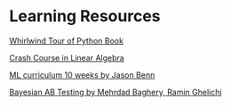 # Learning Resources 

[Whirlwind Tour of Python Book](https://jakevdp.github.io/WhirlwindTourOfPython/)
            
[Crash Course in Linear Algebra](https://www.youtube.com/watch?v=kjBOesZCoqc)
            
[ML curriculum 10 weeks by Jason Benn](https://jasonbenn.com/post/ml-in-10w-curriculum)

[Bayesian AB Testing by Mehrdad Baghery, Ramin Ghelichi](https://mbaghery.github.io/2020/02/28/bayesian-ab-testing.html)



